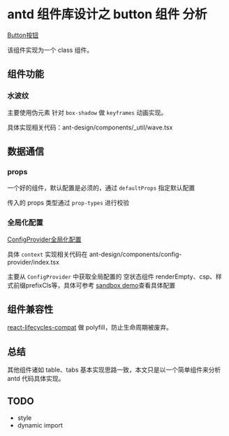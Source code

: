 # antd 组件库设计之 button 组件 分析

[Button按钮](https://ant.design/components/button-cn/)

该组件实现为一个 class 组件。

## 组件功能

### 水波纹

主要使用伪元素 针对 `box-shadow` 做 `keyframes` 动画实现。

具体实现相关代码：ant-design/components/_util/wave.tsx

## 数据通信

### props

一个好的组件，默认配置是必须的，通过 `defaultProps` 指定默认配置

传入的 props 类型通过 `prop-types` 进行校验

### 全局化配置

[ConfigProvider全局化配置](https://ant.design/components/config-provider-cn/#API)

具体 `context` 实现相关代码在 ant-design/components/config-provider/index.tsx

主要从 `ConfigProvider` 中获取全局配置的 空状态组件 renderEmpty、csp、样式前缀prefixCls等，具体可参考 [sandbox demo](https://codesandbox.io/s/antd-ekhpu)查看具体配置

## 组件兼容性

[react-lifecycles-compat](https://github.com/reactjs/react-lifecycles-compat) 做 polyfill，防止生命周期被废弃。

## 总结

其他组件诸如 table、tabs 基本实现思路一致，本文只是以一个简单组件来分析 antd 代码具体实现。

## TODO

- style
- dynamic import




